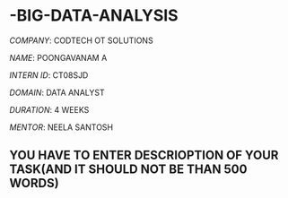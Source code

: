 # -BIG-DATA-ANALYSIS

*COMPANY*: CODTECH OT SOLUTIONS

*NAME*: POONGAVANAM A

*INTERN ID*: CT08SJD

*DOMAIN*: DATA ANALYST

*DURATION*: 4 WEEKS

*MENTOR*: NEELA SANTOSH

## YOU HAVE TO ENTER DESCRIOPTION OF YOUR TASK(AND IT SHOULD NOT BE THAN 500 WORDS)
